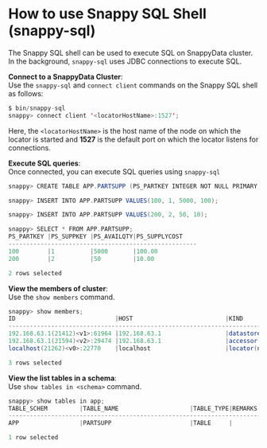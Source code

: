 <a id="howto-snappyShell"></a>
# How to use Snappy SQL Shell (snappy-sql)
The Snappy SQL shell can be used to execute SQL on SnappyData cluster. In the background, `snappy-sql` uses JDBC connections to execute SQL.

**Connect to a SnappyData Cluster**: </br>
Use the `snappy-sql` and `connect client` commands on the Snappy SQL shell as follows:

```scala
$ bin/snappy-sql
snappy> connect client '<locatorHostName>:1527';
```

Here, the `<locatorHostName>` is the host name of the node on which the locator is started and **1527** is the default port on which the locator listens for connections.

**Execute SQL queries**:</br> Once connected, you can execute SQL queries using `snappy-sql`

```scala
snappy> CREATE TABLE APP.PARTSUPP (PS_PARTKEY INTEGER NOT NULL PRIMARY KEY, PS_SUPPKEY INTEGER NOT NULL, PS_AVAILQTY INTEGER NOT NULL, PS_SUPPLYCOST  DECIMAL(15,2)  NOT NULL) USING ROW OPTIONS (PARTITION_BY 'PS_PARTKEY') ;

snappy> INSERT INTO APP.PARTSUPP VALUES(100, 1, 5000, 100);

snappy> INSERT INTO APP.PARTSUPP VALUES(200, 2, 50, 10);

snappy> SELECT * FROM APP.PARTSUPP;
PS_PARTKEY |PS_SUPPKEY |PS_AVAILQTY|PS_SUPPLYCOST    
-----------------------------------------------------
100        |1          |5000       |100.00           
200        |2          |50         |10.00            

2 rows selected
```

**View the members of cluster**: </br>
Use the `show members` command.

```scala
snappy> show members;
ID                            |HOST                          |KIND                          |STATUS              |NETSERVERS                    |SERVERGROUPS                  
-------------------------------------------------------------------------------------------------------------------------------------------------------------------------------
192.168.63.1(21412)<v1>:61964 |192.168.63.1                  |datastore(normal)             |RUNNING             |localhost/127.0.0.1[1528]     |                              
192.168.63.1(21594)<v2>:29474 |192.168.63.1                  |accessor(normal)              |RUNNING             |                              |IMPLICIT_LEADER_SERVERGROUP   
localhost(21262)<v0>:22770    |localhost                     |locator(normal)               |RUNNING             |localhost/127.0.0.1[1527]     |                              

3 rows selected
```

**View the list tables in a schema**: </br>
Use `show tables in <schema>` command.

```scala
snappy> show tables in app;
TABLE_SCHEM         |TABLE_NAME                    |TABLE_TYPE|REMARKS             
-----------------------------------------------------------------------------------
APP                 |PARTSUPP                      |TABLE     |                    

1 row selected
```
